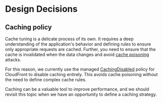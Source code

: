 # Design Decisions

## Caching policy

Cache tuning is a delicate process of its own. It requires a deep understanding
of the application's behavior and defining rules to ensure only appropriate
requests are cached. Further, you need to ensure that the cache is invalidated
when the data changes and avoid [cache poisoning][cache-poisoning] attacks.

For this reason, we currently use the managed [CachingDisabled][cache-policy]
policy for CloudFront to disable caching entirely. This avoids cache poisoning
without the need to define complex cache rules.

Caching can be a valuable tool to improve performance, and we should revisit
this topic when we have an opportunity to define a caching strategy.

[cache-poisoning]: https://portswigger.net/research/practical-web-cache-poisoning
[cache-policy]: https://docs.aws.amazon.com/AmazonCloudFront/latest/DeveloperGuide/using-managed-cache-policies.html#managed-cache-policy-caching-disabled
